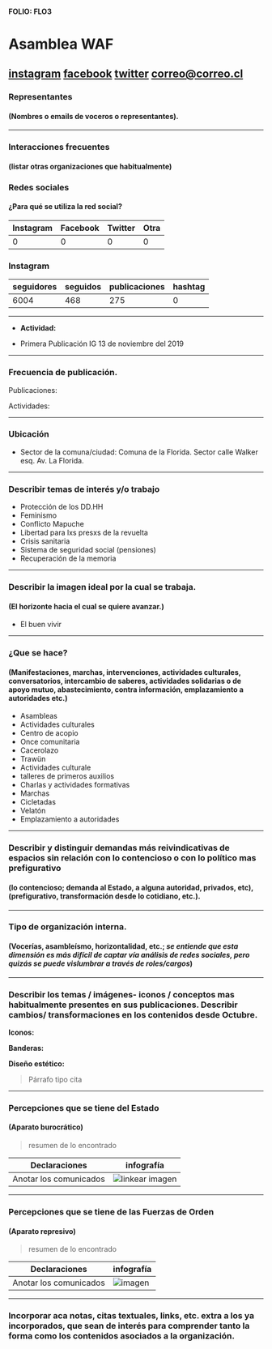 #### FOLIO: FLO3
# Asamblea WAF

[instagram](https://www.instagram.com/asambleawaf/)
[facebook](https://www.facebook.com/AsambleaWAF)
[twitter]()
<correo@correo.cl>
---

### Representantes
#### (Nombres o emails de voceros o representantes).

---
### Interacciones frecuentes
#### (listar otras organizaciones que habitualmente)

### Redes sociales
#### ¿Para qué se utiliza la red social?
| Instagram | Facebook | Twitter | Otra 
|---|---|---|---|
|0|0|0|0|

### **Instagram**
| seguidores | seguidos | publicaciones | hashtag |
|---|---|---|---|
|6004|468|275|0|

---

* **Actividad:**   

* Primera Publicación IG 13 de noviembre del 2019

---
### Frecuencia de publicación.

Publicaciones:

Actividades:

---
### Ubicación
* Sector de la comuna/ciudad: Comuna de la Florida. Sector calle Walker esq. Av. La Florida. 

---
### Describir temas de interés y/o trabajo

* Protección de los DD.HH
* Feminismo
* Conflicto Mapuche
* Libertad para lxs presxs de la revuelta
* Crisis sanitaria
* Sistema de seguridad social (pensiones)
* Recuperación de la memoria

---
### Describir la imagen ideal por la cual se trabaja.
#### (El horizonte hacia el cual se quiere avanzar.)

* El buen vivir

---
### ¿Que se hace?
#### (Manifestaciones, marchas, intervenciones, actividades culturales, conversatorios, intercambio de saberes, actividades solidarias o de apoyo mutuo, abastecimiento, contra información, emplazamiento a autoridades etc.)

* Asambleas 
* Actividades culturales
* Centro de acopio 
* Once comunitaria
* Cacerolazo 
* Trawün
* Actividades culturale
* talleres de primeros auxilios
* Charlas y actividades formativas
* Marchas 
* Cicletadas
* Velatón 
* Emplazamiento a autoridades

---
### Describir y distinguir demandas más reivindicativas de espacios sin relación con lo contencioso o con lo político mas prefigurativo
#### (lo contencioso; demanda al Estado, a alguna autoridad, privados, etc), (prefigurativo, transformación desde lo cotidiano, etc.).

---
### Tipo de organización interna.
#### (Vocerías, asambleísmo, horizontalidad, etc.; *se entiende que esta dimensión es más difícil de captar vía análisis de redes sociales, pero quizás se puede vislumbrar a través de roles/cargos*)

---
### Describir los temas / imágenes- iconos / conceptos mas habitualmente presentes en sus publicaciones. Describir cambios/ transformaciones en los contenidos desde Octubre.

**Iconos:**

**Banderas:**

**Diseño estético:**

> Párrafo tipo cita 

---
### Percepciones que se tiene del Estado
#### (Aparato burocrático)
> resumen de lo encontrado

| Declaraciones | infografía | 
|---|---|
|Anotar los comunicados | ![linkear imagen]() |

---
### Percepciones que se tiene de las Fuerzas de Orden
#### (Aparato represivo)
> resumen de lo encontrado

| Declaraciones | infografía | 
|---|---|
|Anotar los comunicados | ![imagen]() |


---
### Incorporar aca notas, citas textuales, links, etc. extra a los ya incorporados, que sean de interés para comprender tanto la forma como los contenidos asociados a la organización.
